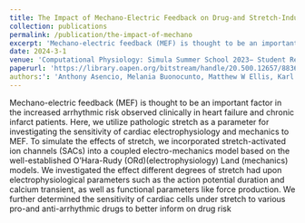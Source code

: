 ```yaml
---
title: The Impact of Mechano-Electric Feedback on Drug-and Stretch-Induced Arrhythmia Using a Computational Model of Cardiac Electromechanics
collection: publications
permalink: /publication/the-impact-of-mechano
excerpt: 'Mechano-electric feedback (MEF) is thought to be an important factor in the increased arrhythmic risk observed clinically in heart failure and chronic infarct patients'
date: 2024-3-1
venue: 'Computational Physiology: Simula Summer School 2023− Student Reports'
paperurl: 'https://library.oapen.org/bitstream/handle/20.500.12657/88367/978-3-031-53145-3.pdf?sequence=1#page=98'
authors:': 'Anthony Asencio, Melania Buonocunto, Matthew W Ellis, Karl Munthe, Kyle T Stark, Joakim Sundnes, Henrik Finsberg, Hermenegild J Arevalo'
---
```


Mechano-electric feedback (MEF) is thought to be an important factor in the increased arrhythmic risk observed clinically in heart failure and chronic infarct patients. Here, we utilize pathologic stretch as a parameter for investigating the sensitivity of cardiac electrophysiology and mechanics to MEF. To simulate the effects of stretch, we incorporated stretch-activated ion channels (SACs) into a coupled electro-mechanics model based on the well-established O’Hara-Rudy (ORd)(electrophysiology) Land (mechanics) models. We investigated the effect different degrees of stretch had upon electrophysiological parameters such as the action potential duration and calcium transient, as well as functional parameters like force production. We further determined the sensitivity of cardiac cells under stretch to various pro-and anti-arrhythmic drugs to better inform on drug risk
